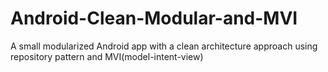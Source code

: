 # Android-Clean-Modular-and-MVI

A small modularized Android app with a clean architecture approach using repository pattern and MVI(model-intent-view)











